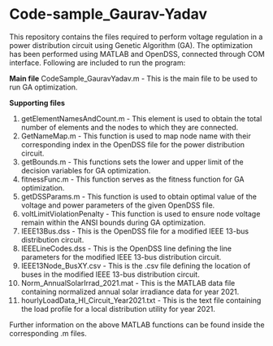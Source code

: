# Code-sample_Gaurav-Yadav
This repository contains the files required to perform voltage regulation in a power distribution circuit using Genetic Algorithm (GA). The optimization has been performed using MATLAB and OpenDSS, connected through COM interface. Following are included to run the program:

**Main file**
CodeSample_GauravYadav.m - This is the main file to be used to run GA optimization. 

**Supporting files**
1. getElementNamesAndCount.m - This element is used to obtain the total number of elements and the nodes to which they are connected.
2. GetNameMap.m - This function is used to map node name with their corresponding index in the OpenDSS file for the power distribution circuit.
3. getBounds.m - This functions sets the lower and upper limit of the decision variables for GA optimization.
4. fitnessFunc.m - This function serves as the fitness function for GA optimization.
5. getDSSParams.m - This function is used to obtain optimal value of the voltage and power parameters of the given OpenDSS file.
6. voltLimitViolationPenalty - This function is used to ensure node voltage remain within the ANSI bounds during GA optimization.
7. IEEE13Bus.dss - This is the OpenDSS file for a modified IEEE 13-bus distribution circuit.
8. IEEELineCodes.dss - This is the OpenDSS line defining the line parameters for the modified IEEE 13-bus distribution circuit.
9. IEEE13Node_BusXY.csv - This is the .csv file defining the location of buses in the modified IEEE 13-bus distribution circuit.
10. Norm_AnnualSolarIrrad_2021.mat - This is the MATLAB data file containing normalized annual solar irradiance data for year 2021.
11. hourlyLoadData_HI_Circuit_Year2021.txt - This is the text file containing the load profile for a local distribution utility for year 2021.

Further information on the above MATLAB functions can be found inside the corresponding .m files.

